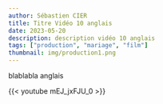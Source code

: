 ```yaml
---
author: Sébastien CIER
title: Titre Vidéo 10 anglais
date: 2023-05-20
description: description vidéo 10 anglais
tags: ["production", "mariage", "film"]
thumbnail: img/production1.png
---
```


blablabla anglais


{{< youtube mEJ_jxFJU_0 >}}


